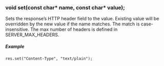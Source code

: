 <h3 id='res.set'>void set(const char* name, const char* value);</h3>

Sets the response’s HTTP header field to the value. Existing value will be overridden by the new value if the name matches. The match is case-insensitive. The max number of headers is defined in SERVER_MAX_HEADERS.

##### Example
```arduino
res.set("Content-Type", "text/plain");
```
